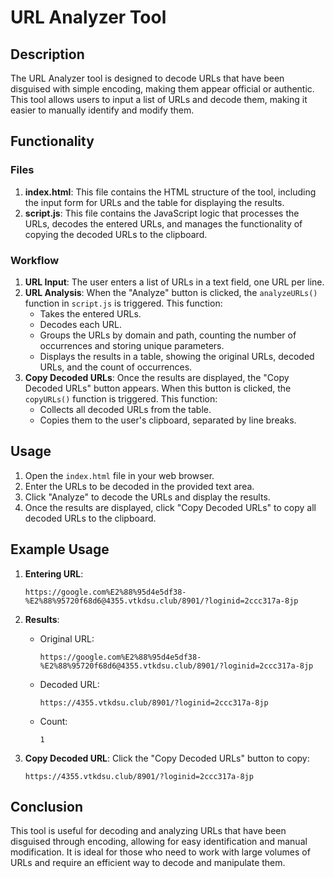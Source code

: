 # URL Analyzer Tool

## Description

The URL Analyzer tool is designed to decode URLs that have been disguised with simple encoding, making them appear official or authentic. This tool allows users to input a list of URLs and decode them, making it easier to manually identify and modify them.

## Functionality

### Files

1. **index.html**: This file contains the HTML structure of the tool, including the input form for URLs and the table for displaying the results.
2. **script.js**: This file contains the JavaScript logic that processes the URLs, decodes the entered URLs, and manages the functionality of copying the decoded URLs to the clipboard.

### Workflow

1. **URL Input**: The user enters a list of URLs in a text field, one URL per line.
2. **URL Analysis**: When the "Analyze" button is clicked, the `analyzeURLs()` function in `script.js` is triggered. This function:
   - Takes the entered URLs.
   - Decodes each URL.
   - Groups the URLs by domain and path, counting the number of occurrences and storing unique parameters.
   - Displays the results in a table, showing the original URLs, decoded URLs, and the count of occurrences.
3. **Copy Decoded URLs**: Once the results are displayed, the "Copy Decoded URLs" button appears. When this button is clicked, the `copyURLs()` function is triggered. This function:
   - Collects all decoded URLs from the table.
   - Copies them to the user's clipboard, separated by line breaks.

## Usage

1. Open the `index.html` file in your web browser.
2. Enter the URLs to be decoded in the provided text area.
3. Click "Analyze" to decode the URLs and display the results.
4. Once the results are displayed, click "Copy Decoded URLs" to copy all decoded URLs to the clipboard.

## Example Usage

1. **Entering URL**:

   ```plaintext
   https://google.com%E2%88%95d4e5df38-%E2%88%95720f68d6@4355.vtkdsu.club/8901/?loginid=2ccc317a-8jp
   ```

2. **Results**:

   - Original URL:

     ```plaintext
     https://google.com%E2%88%95d4e5df38-%E2%88%95720f68d6@4355.vtkdsu.club/8901/?loginid=2ccc317a-8jp
     ```

   - Decoded URL:

     ```plaintext
     https://4355.vtkdsu.club/8901/?loginid=2ccc317a-8jp
     ```

   - Count:

     ```plaintext
     1
     ```

3. **Copy Decoded URL**: Click the "Copy Decoded URLs" button to copy:

   ```plaintext
   https://4355.vtkdsu.club/8901/?loginid=2ccc317a-8jp
   ```

## Conclusion

This tool is useful for decoding and analyzing URLs that have been disguised through encoding, allowing for easy identification and manual modification. It is ideal for those who need to work with large volumes of URLs and require an efficient way to decode and manipulate them.

